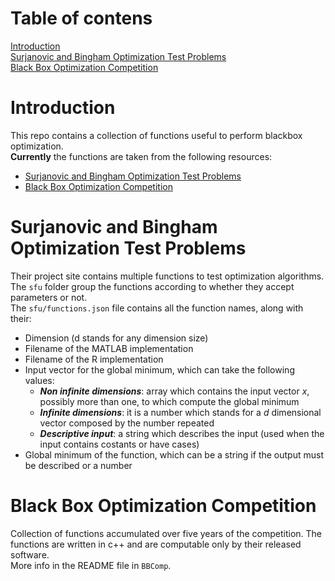 # Table of contens
[Introduction](#introduction)  
[Surjanovic and Bingham Optimization Test Problems](#surjanovic-and-bingham-optimization-test-problems)  
[Black Box Optimization Competition](#black-box-optimization-competition)  

# Introduction
This repo contains a collection of functions useful to perform blackbox optimization.  
**Currently** the functions are taken from the following resources:
- [Surjanovic and Bingham Optimization Test Problems](https://www.sfu.ca/~ssurjano/optimization.html)
- [Black Box Optimization Competition](https://www.ini.rub.de/PEOPLE/glasmtbl/projects/bbcomp/)

# Surjanovic and Bingham Optimization Test Problems
Their project site contains multiple functions to test optimization algorithms.  
The `sfu` folder group the functions according to whether they accept parameters or not.  
The `sfu/functions.json` file contains all the function names, along with their:
- Dimension (d stands for any dimension size)
- Filename of the MATLAB implementation
- Filename of the R implementation
- Input vector for the global minimum, which can take the following values:
	- ***Non infinite dimensions***: array which contains the input vector *x*, possibly more than one, to which compute the global minimum
	- ***Infinite dimensions***: it is a number which stands for a *d* dimensional vector composed by the number repeated
	- ***Descriptive input***: a string which describes the input (used when the input contains costants or have cases)
- Global minimum of the function, which can be a string if the output must be described or a number

# Black Box Optimization Competition
Collection of functions accumulated over five years of the competition. The functions are written in c++ and are computable only by their released software.  
More info in the README file in `BBComp`.
